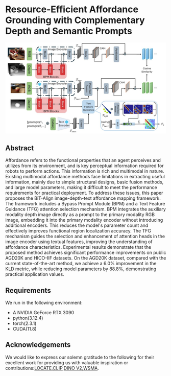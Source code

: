 # Resource-Efficient Affordance Grounding with Complementary Depth and Semantic Prompts 
![BiT-Align](img/BiT-Align.jpg) 

## Abstract 
Affordance refers to the functional properties that an agent perceives and utilizes from its environment, and is key perceptual information required for robots to perform actions. This information is rich and multimodal in nature. Existing multimodal affordance methods face limitations in extracting useful information, mainly due to simple structural designs, basic fusion methods, and large model parameters, making it difficult to meet the performance requirements for practical deployment. To address these issues, this paper proposes the BiT-Align image-depth-text affordance mapping framework. The framework includes a Bypass Prompt Module (BPM) and a Text Feature Guidance (TFG) attention selection mechanism. BPM integrates the auxiliary modality depth image directly as a prompt to the primary modality RGB image, embedding it into the primary modality encoder without introducing additional encoders. This reduces the model's parameter count and effectively improves functional region localization accuracy. The TFG mechanism guides the selection and enhancement of attention heads in the image encoder using textual features, improving the understanding of affordance characteristics. Experimental results demonstrate that the proposed method achieves significant performance improvements on public AGD20K and HICO-IIF datasets. On the AGD20K dataset, compared with the current state-of-the-art method, we achieve a 6.0% improvement in the KLD metric, while reducing model parameters by 88.8%, demonstrating practical application values.  

## Requirements 
We run in the following environment: 
- A NVIDIA GeForce RTX 3090
- python(3.12.4)
- torch(2.3.1)
- CUDA(11.8)

## Acknowledgements
We would like to express our solemn gratitude to the following for their excellent work for providing us with valuable inspiration or contributions:[LOCATE](https://github.com/Reagan1311/LOCATE),[CLIP](https://github.com/openai/CLIP),[DINO V2](https://github.com/facebookresearch/dinov2),[WSMA](https://github.com/xulingjing88/WSMA).
